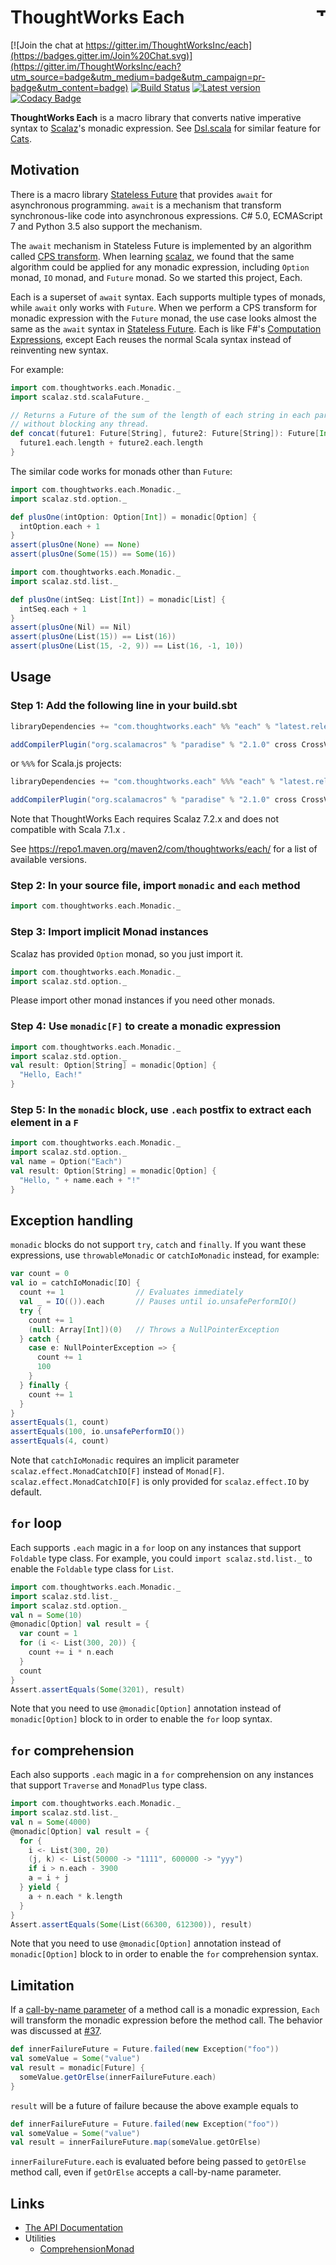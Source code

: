 # ThoughtWorks Each <a href="http://thoughtworks.com/"><img align="right" src="https://www.thoughtworks.com/imgs/tw-logo.png" title="ThoughtWorks" height="15"/></a>

[![Join the chat at https://gitter.im/ThoughtWorksInc/each](https://badges.gitter.im/Join%20Chat.svg)](https://gitter.im/ThoughtWorksInc/each?utm_source=badge&utm_medium=badge&utm_campaign=pr-badge&utm_content=badge)
[![Build Status](https://travis-ci.org/ThoughtWorksInc/each.svg?branch=3.3.x)](https://travis-ci.org/ThoughtWorksInc/each)
[![Latest version](https://index.scala-lang.org/thoughtworksinc/each/each/latest.svg)](https://index.scala-lang.org/thoughtworksinc/each/each)
[![Codacy Badge](https://www.codacy.com/project/badge/3ed3f896c735432ca8e9f3963b8cd144)](https://www.codacy.com/app/pop-atry/each)

**ThoughtWorks Each** is a macro library that converts native imperative syntax to [Scalaz](http://scalaz.org/)'s monadic expression. See [Dsl.scala](https://javadoc.io/page/com.thoughtworks.dsl/dsl_2.12/latest/com/thoughtworks/dsl/domains/cats$.html) for similar feature for [Cats](https://typelevel.org/cats/).

## Motivation

There is a macro library [Stateless Future](https://github.com/qifun/stateless-future) that provides `await` for asynchronous programming.
`await` is a mechanism that transform synchronous-like code into asynchronous expressions. C# 5.0, ECMAScript 7 and Python 3.5 also support the mechanism.

The `await` mechanism in Stateless Future is implemented by an algorithm called [CPS transform](https://en.wikipedia.org/wiki/Continuation-passing_style). When learning [scalaz](https://scalaz.github.io/scalaz/), we found that the same algorithm could be applied for any monadic expression, including `Option` monad, `IO` monad, and `Future` monad. So we started this project, Each.

Each is a superset of `await` syntax. Each supports multiple types of monads, while `await` only works with `Future`. When we perform a CPS transform for monadic expression with the `Future` monad, the use case looks almost the same as the `await` syntax in [Stateless Future](https://github.com/qifun/stateless-future). Each is like F#'s [Computation Expressions](https://msdn.microsoft.com/en-us/library/dd233182.aspx), except Each reuses the normal Scala syntax instead of reinventing new syntax.

For example:

``` scala
import com.thoughtworks.each.Monadic._
import scalaz.std.scalaFuture._

// Returns a Future of the sum of the length of each string in each parameter Future,
// without blocking any thread.
def concat(future1: Future[String], future2: Future[String]): Future[Int] = monadic[Future] {
  future1.each.length + future2.each.length
}
```

The similar code works for monads other than `Future`:

``` scala
import com.thoughtworks.each.Monadic._
import scalaz.std.option._

def plusOne(intOption: Option[Int]) = monadic[Option] {
  intOption.each + 1
}
assert(plusOne(None) == None)
assert(plusOne(Some(15)) == Some(16))
```

``` scala
import com.thoughtworks.each.Monadic._
import scalaz.std.list._

def plusOne(intSeq: List[Int]) = monadic[List] {
  intSeq.each + 1
}
assert(plusOne(Nil) == Nil)
assert(plusOne(List(15)) == List(16))
assert(plusOne(List(15, -2, 9)) == List(16, -1, 10))
```

## Usage

### Step 1: Add the following line in your build.sbt

``` sbt
libraryDependencies += "com.thoughtworks.each" %% "each" % "latest.release"

addCompilerPlugin("org.scalamacros" % "paradise" % "2.1.0" cross CrossVersion.full)
```

or `%%%` for Scala.js projects:

``` sbt
libraryDependencies += "com.thoughtworks.each" %%% "each" % "latest.release"

addCompilerPlugin("org.scalamacros" % "paradise" % "2.1.0" cross CrossVersion.full)
```

Note that ThoughtWorks Each requires Scalaz 7.2.x and does not compatible with Scala 7.1.x .

See https://repo1.maven.org/maven2/com/thoughtworks/each/ for a list of available versions.

### Step 2: In your source file, import `monadic` and `each` method

``` scala
import com.thoughtworks.each.Monadic._
```

### Step 3: Import implicit Monad instances

Scalaz has provided `Option` monad, so you just import it.

``` scala
import com.thoughtworks.each.Monadic._
import scalaz.std.option._
```

Please import other monad instances if you need other monads.

### Step 4: Use `monadic[F]` to create a monadic expression

``` scala
import com.thoughtworks.each.Monadic._
import scalaz.std.option._
val result: Option[String] = monadic[Option] {
  "Hello, Each!"
}
```

### Step 5: In the `monadic` block, use `.each` postfix to extract each element in a `F`

``` scala
import com.thoughtworks.each.Monadic._
import scalaz.std.option._
val name = Option("Each")
val result: Option[String] = monadic[Option] {
  "Hello, " + name.each + "!"
}
```

## Exception handling

`monadic` blocks do not support `try`, `catch` and `finally`. If you want these expressions, use `throwableMonadic` or `catchIoMonadic` instead, for example:

``` scala
var count = 0
val io = catchIoMonadic[IO] {
  count += 1                // Evaluates immediately
  val _ = IO(()).each       // Pauses until io.unsafePerformIO()
  try {
    count += 1
    (null: Array[Int])(0)   // Throws a NullPointerException
  } catch {
    case e: NullPointerException => {
      count += 1
      100
    }
  } finally {
    count += 1
  }
}
assertEquals(1, count)
assertEquals(100, io.unsafePerformIO())
assertEquals(4, count)
```

Note that `catchIoMonadic` requires an implicit parameter `scalaz.effect.MonadCatchIO[F]` instead of `Monad[F]`. `scalaz.effect.MonadCatchIO[F]` is only provided for `scalaz.effect.IO` by default.

## `for` loop

Each supports `.each` magic in a `for` loop on any instances that support `Foldable` type class. For example, you could `import scalaz.std.list._` to enable the `Foldable` type class for  `List`.

``` scala
import com.thoughtworks.each.Monadic._
import scalaz.std.list._
import scalaz.std.option._
val n = Some(10)
@monadic[Option] val result = {
  var count = 1
  for (i <- List(300, 20)) {
    count += i * n.each
  }
  count
}
Assert.assertEquals(Some(3201), result)
```

Note that you need to use `@monadic[Option]` annotation instead of `monadic[Option]` block to in order to enable the `for` loop syntax.

## `for` comprehension

Each also supports `.each` magic in a `for` comprehension on any instances that support `Traverse` and `MonadPlus` type class.

``` scala
import com.thoughtworks.each.Monadic._
import scalaz.std.list._
val n = Some(4000)
@monadic[Option] val result = {
  for {
    i <- List(300, 20)
    (j, k) <- List(50000 -> "1111", 600000 -> "yyy")
    if i > n.each - 3900
    a = i + j
  } yield {
    a + n.each * k.length
  }
}
Assert.assertEquals(Some(List(66300, 612300)), result)
```

Note that you need to use `@monadic[Option]` annotation instead of `monadic[Option]` block to in order to enable the `for` comprehension syntax.

## Limitation

If a [call-by-name parameter](http://www.scala-lang.org/files/archive/spec/2.11/06-expressions.html#function-applications) of a method call is a monadic expression, `Each` will transform the monadic expression before the method call. The behavior was discussed at [#37](https://github.com/ThoughtWorksInc/each/issues/37).

```scala
def innerFailureFuture = Future.failed(new Exception("foo"))
val someValue = Some("value")
val result = monadic[Future] {
  someValue.getOrElse(innerFailureFuture.each)
}
```

`result` will be a future of failure because the above example equals to

```scala
def innerFailureFuture = Future.failed(new Exception("foo"))
val someValue = Some("value")
val result = innerFailureFuture.map(someValue.getOrElse)
```

`innerFailureFuture.each` is evaluated before being passed to `getOrElse` method call, even if `getOrElse` accepts a call-by-name parameter.

## Links

 * [The API Documentation](https://oss.sonatype.org/service/local/repositories/releases/archive/com/thoughtworks/each/each_2.12/3.1.1/each_2.12-3.1.1-javadoc.jar/!/com/thoughtworks/each/Monadic$.html)
 * Utilities
   * [ComprehensionMonad](https://github.com/ThoughtWorksInc/each/wiki/ComprehensionMonad)

